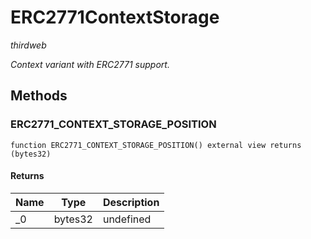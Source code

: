 # ERC2771ContextStorage

*thirdweb*





*Context variant with ERC2771 support.*

## Methods

### ERC2771_CONTEXT_STORAGE_POSITION

```solidity
function ERC2771_CONTEXT_STORAGE_POSITION() external view returns (bytes32)
```






#### Returns

| Name | Type | Description |
|---|---|---|
| _0 | bytes32 | undefined |




